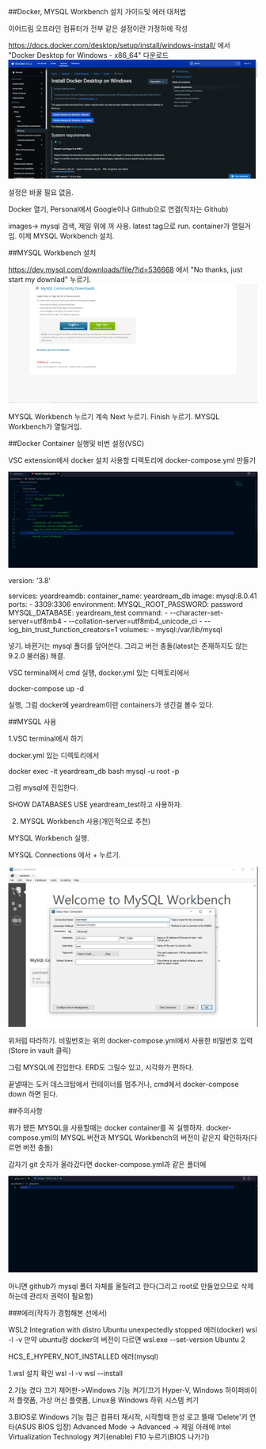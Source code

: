 ##Docker, MYSQL Workbench 설치 가이드및 에러 대처법

이어드림 오프라인 컴퓨터가 전부 같은 설정이란 가정하에 작성

https://docs.docker.com/desktop/setup/install/windows-install/
에서 "Docker Desktop for Windows - x86_64" 다운로드
![이런!](image.png)

설정은 바꿀 필요 없음.

Docker 열기, Personal에서 Google이나 Github으로 연결(작자는 Github)

images-> mysql 검색, 제일 위에 꺼 사용.
latest tag으로 run.
container가 열릴거임.
이제 MYSQL Workbench 설치.

##MYSQL Workbench 설치

https://dev.mysql.com/downloads/file/?id=536668
에서 "No thanks, just start my downlad" 누르기.
![이런!](image-1.png)

MYSQL Workbench 누르기
계속 Next 누르기.
Finish 누르기.
MYSQL Workbench가 열릴거임.

##Docker Container 실행및 비번 설정(VSC)

VSC extension에서 docker 설치
사용할 디렉토리에 docker-compose.yml 만들기

![이런!](image-4.png)

version: '3.8'

services:
  yeardreamdb:
    container_name: yeardream_db
    image: mysql:8.0.41
    ports:
      - 3309:3306
    environment:
      MYSQL_ROOT_PASSWORD: password
      MYSQL_DATABASE: yeardream_test
    command:
      - --character-set-server=utf8mb4
      - --collation-server=utf8mb4_unicode_ci
      - --log_bin_trust_function_creators=1
    volumes:
      - mysql:/var/lib/mysql

넣기. 바뀐거는 mysql 폴더를 덮어쓴다. 그리고 버전 충돌(latest는 존재하지도 않는 9.2.0 불러옴) 해결.

VSC terminal에서 cmd 실행, docker.yml 있는 디렉토리에서

docker-compose up -d 

실행, 그럼 docker에 yeardream이란 containers가 생긴걸 볼수 있다.

##MYSQL 사용

1.VSC terminal에서 하기

docker.yml 있는 디렉토리에서 

docker exec -it yeardream_db bash
mysql -u root -p

그럼 mysql에 진입한다.

SHOW DATABASES
USE yeardream_test하고 사용하자.

2. MYSQL Workbench 사용(개인적으로 추천)

MYSQL Workbench 실행.

MYSQL Connections 에서 + 누르기.

![이런!](image-2.png)

위처럼 따라하기.
비밀번호는 위의 docker-compose.yml에서 사용한 비밀번호 입력(Store in vault 클릭)

그럼 MYSQL에 진입한다.
ERD도 그릴수 있고, 시각화가 편하다.

끝낼때는 도커 데스크탑에서 컨테이너를 멈추거나, cmd에서 docker-compose down 하면 된다.

##주의사항

뭐가 됐든 MYSQL을 사용할때는 docker container를 꼭 실행하자.
docker-compose.yml의 MYSQL 버전과 MYSQL Workbench의 버전이 같은지 확인하자(다르면 버전 충돌)

갑자기 git 숫자가 올라갔다면
docker-compose.yml과 같은 폴더에 

![이런](image-3.png)

아니면 github가 mysql 폴더 자체를 올릴려고 한다(그리고 root로 만들었으므로 삭제하는데 관리자 권력이 필요함)

###에러(작자가 경험해본 선에서)

WSL2 Integration with distro Ubuntu unexpectedly stopped 에러(docker)
wsl -l -v
만약 ubuntu랑 docker의 버전이 다르면
wsl.exe --set-version Ubuntu 2

HCS_E_HYPERV_NOT_INSTALLED 에러(mysql)

1.wsl 설치 확인
wsl -l -v
wsl --install

2.기능 켰다 끄기
제어판->Windows 기능 켜기/끄기
Hyper-V, Windows 하이퍼바이저 플랫폼, 가상 머신 플랫폼, Linux용 Windows 하위 시스템 켜기

3.BIOS로 Windows 기능 접근
컴퓨터 재시작, 시작할때 한성 로고 뜰때 'Delete'키 연타(ASUS BIOS 입장)
Advanced Mode -> Advanced -> 제일 아래에 Intel Virtualization Technology 켜기(enable)
F10 누르기(BIOS 나가기)
